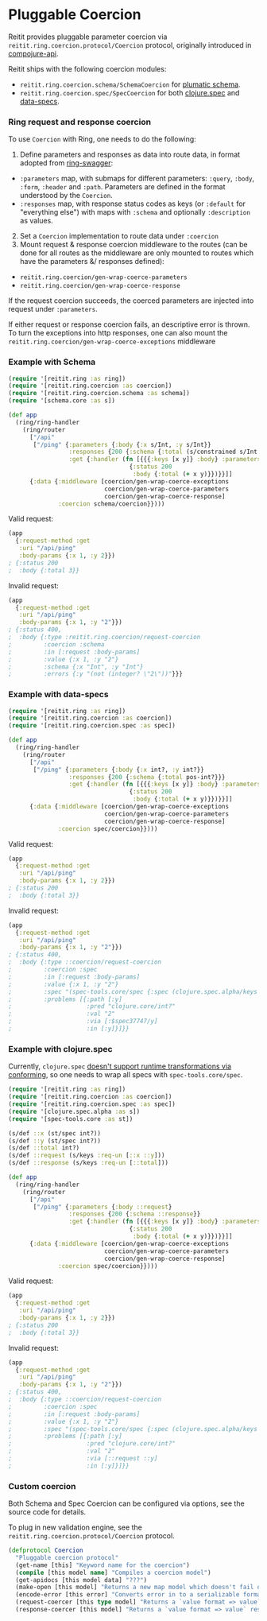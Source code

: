 # Pluggable Coercion

Reitit provides pluggable parameter coercion via `reitit.ring.coercion.protocol/Coercion` protocol, originally introduced in [compojure-api](https://clojars.org/metosin/compojure-api).

Reitit ships with the following coercion modules:

* `reitit.ring.coercion.schema/SchemaCoercion` for [plumatic schema](https://github.com/plumatic/schema).
* `reitit.ring.coercion.spec/SpecCoercion` for both [clojure.spec](https://clojure.org/about/spec) and [data-specs](https://github.com/metosin/spec-tools#data-specs).

### Ring request and response coercion

To use `Coercion` with Ring, one needs to do the following:

1. Define parameters and responses as data into route data, in format adopted from [ring-swagger](https://github.com/metosin/ring-swagger#more-complete-example):
  * `:parameters` map, with submaps for different parameters: `:query`, `:body`, `:form`, `:header` and `:path`. Parameters are defined in the format understood by the `Coercion`.
  * `:responses` map, with response status codes as keys (or `:default` for "everything else") with maps with `:schema` and optionally `:description` as values.
2. Set a `Coercion` implementation to route data under `:coercion`
3. Mount request & response coercion middleware to the routes (can be done for all routes as the middleware are only mounted to routes which have the parameters &/ responses defined):
  * `reitit.ring.coercion/gen-wrap-coerce-parameters`
  * `reitit.ring.coercion/gen-wrap-coerce-response`

If the request coercion succeeds, the coerced parameters are injected into request under `:parameters`.

If either request or response coercion fails, an descriptive error is thrown. To turn the exceptions into http responses, one can also mount the `reitit.ring.coercion/gen-wrap-coerce-exceptions` middleware

### Example with Schema

```clj
(require '[reitit.ring :as ring])
(require '[reitit.ring.coercion :as coercion])
(require '[reitit.ring.coercion.schema :as schema])
(require '[schema.core :as s])

(def app
  (ring/ring-handler
    (ring/router
      ["/api"
       ["/ping" {:parameters {:body {:x s/Int, :y s/Int}}
                 :responses {200 {:schema {:total (s/constrained s/Int pos?}}}
                 :get {:handler (fn [{{{:keys [x y]} :body} :parameters}]
                                  {:status 200
                                   :body {:total (+ x y)}})}}]]
      {:data {:middleware [coercion/gen-wrap-coerce-exceptions
                           coercion/gen-wrap-coerce-parameters
                           coercion/gen-wrap-coerce-response]
              :coercion schema/coercion}})))
```

Valid request:

```clj
(app
  {:request-method :get
   :uri "/api/ping"
   :body-params {:x 1, :y 2}})
; {:status 200
;  :body {:total 3}}
```

Invalid request:

```clj
(app
  {:request-method :get
   :uri "/api/ping"
   :body-params {:x 1, :y "2"}})
; {:status 400,
;  :body {:type :reitit.ring.coercion/request-coercion
;         :coercion :schema
;         :in [:request :body-params]
;         :value {:x 1, :y "2"}
;         :schema {:x "Int", :y "Int"}
;         :errors {:y "(not (integer? \"2\"))"}}}
```

### Example with data-specs

```clj
(require '[reitit.ring :as ring])
(require '[reitit.ring.coercion :as coercion])
(require '[reitit.ring.coercion.spec :as spec])

(def app
  (ring/ring-handler
    (ring/router
      ["/api"
       ["/ping" {:parameters {:body {:x int?, :y int?}}
                 :responses {200 {:schema {:total pos-int?}}}
                 :get {:handler (fn [{{{:keys [x y]} :body} :parameters}]
                                  {:status 200
                                   :body {:total (+ x y)}})}}]]
      {:data {:middleware [coercion/gen-wrap-coerce-exceptions
                           coercion/gen-wrap-coerce-parameters
                           coercion/gen-wrap-coerce-response]
              :coercion spec/coercion}})))
```

Valid request:

```clj
(app
  {:request-method :get
   :uri "/api/ping"
   :body-params {:x 1, :y 2}})
; {:status 200
;  :body {:total 3}}
```

Invalid request:

```clj
(app
  {:request-method :get
   :uri "/api/ping"
   :body-params {:x 1, :y "2"}})
; {:status 400,
;  :body {:type ::coercion/request-coercion
;         :coercion :spec
;         :in [:request :body-params]
;         :value {:x 1, :y "2"}
;         :spec "(spec-tools.core/spec {:spec (clojure.spec.alpha/keys :req-un [:$spec37747/x :$spec37747/y]), :type :map, :keys #{:y :x}, :keys/req #{:y :x}})"
;         :problems [{:path [:y]
;                     :pred "clojure.core/int?"
;                     :val "2"
;                     :via [:$spec37747/y]
;                     :in [:y]}]}}
```

### Example with clojure.spec

Currently, `clojure.spec` [doesn't support runtime transformations via conforming](https://dev.clojure.org/jira/browse/CLJ-2116), so one needs to wrap all specs with `spec-tools.core/spec`.

```clj
(require '[reitit.ring :as ring])
(require '[reitit.ring.coercion :as coercion])
(require '[reitit.ring.coercion.spec :as spec])
(require '[clojure.spec.alpha :as s])
(require '[spec-tools.core :as st])

(s/def ::x (st/spec int?))
(s/def ::y (st/spec int?))
(s/def ::total int?)
(s/def ::request (s/keys :req-un [::x ::y]))
(s/def ::response (s/keys :req-un [::total]))

(def app
  (ring/ring-handler
    (ring/router
      ["/api"
       ["/ping" {:parameters {:body ::request}
                 :responses {200 {:schema ::response}}
                 :get {:handler (fn [{{{:keys [x y]} :body} :parameters}]
                                  {:status 200
                                   :body {:total (+ x y)}})}}]]
      {:data {:middleware [coercion/gen-wrap-coerce-exceptions
                           coercion/gen-wrap-coerce-parameters
                           coercion/gen-wrap-coerce-response]
              :coercion spec/coercion}})))
```

Valid request:

```clj
(app
  {:request-method :get
   :uri "/api/ping"
   :body-params {:x 1, :y 2}})
; {:status 200
;  :body {:total 3}}
```

Invalid request:

```clj
(app
  {:request-method :get
   :uri "/api/ping"
   :body-params {:x 1, :y "2"}})
; {:status 400,
;  :body {:type ::coercion/request-coercion
;         :coercion :spec
;         :in [:request :body-params]
;         :value {:x 1, :y "2"}
;         :spec "(spec-tools.core/spec {:spec (clojure.spec.alpha/keys :req-un [:reitit.coercion-test/x :reitit.coercion-test/y]), :type :map, :keys #{:y :x}, :keys/req #{:y :x}})"
;         :problems [{:path [:y]
;                     :pred "clojure.core/int?"
;                     :val "2"
;                     :via [::request ::y]
;                     :in [:y]}]}}
```

### Custom coercion

Both Schema and Spec Coercion can be configured via options, see the source code for details.

To plug in new validation engine, see the
`reitit.ring.coercion.protocol/Coercion` protocol.

```clj
(defprotocol Coercion
  "Pluggable coercion protocol"
  (get-name [this] "Keyword name for the coercion")
  (compile [this model name] "Compiles a coercion model")
  (get-apidocs [this model data] "???")
  (make-open [this model] "Returns a new map model which doesn't fail on extra keys")
  (encode-error [this error] "Converts error in to a serializable format")
  (request-coercer [this type model] "Returns a `value format => value` request coercion function")
  (response-coercer [this model] "Returns a `value format => value` response coercion function"))
```
